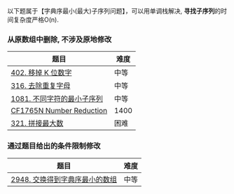 以下题属于【字典序最小(最大)子序列问题】，可以用单调栈解决, **寻找子序列**的时间复杂度严格O(n).

### 从原数组中删除, 不涉及原地修改

题目|难度
----- | -----
[402. 移掉 K 位数字](https://leetcode.cn/problems/remove-k-digits/)|中等
[316. 去除重复字母](https://leetcode.cn/problems/remove-duplicate-letters/)|中等
[1081. 不同字符的最小子序列](https://leetcode.cn/problems/smallest-subsequence-of-distinct-characters/)|中等
[CF1765N Number Reduction](https://codeforces.com/contest/1765/problem/N)|1400
[321. 拼接最大数](https://leetcode.cn/problems/create-maximum-number/)|困难


### 通过题目给出的条件限制修改

题目|难度
----- | -----
[2948. 交换得到字典序最小的数组](https://leetcode.cn/problems/make-lexicographically-smallest-array-by-swapping-elements/)|中等